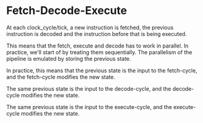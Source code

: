 # Fetch-Decode-Execute
At each clock_cycle/tick, a new instruction is fetched, 
the previous instruction is decoded
and the instruction before that is being executed.

This means that the fetch, execute and decode has to work in parallel.
In practice, we'll start of by treating them sequentially.
The parallelism of the pipeline is emulated by storing the previous state.

In practice, this means that the previous state is the input to the fetch-cycle,
and the fetch-cycle modifies the new state.
 
The same previous state is the input to the decode-cycle, 
and the decode-cycle modifies the new state.

The same previous state is the input to the execute-cycle,
and the execute-cycle modifies the new state.
